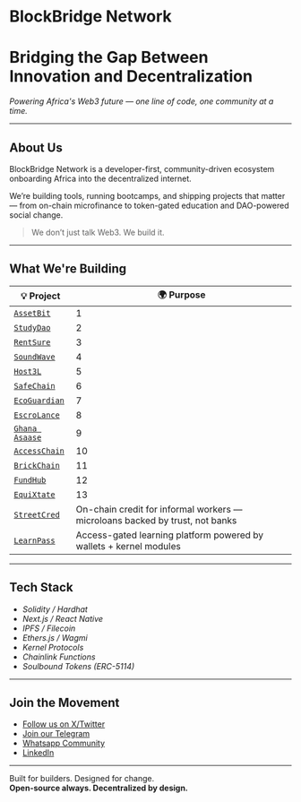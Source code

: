 # BlockBridge Network

# Bridging the Gap Between Innovation and Decentralization  
_Powering Africa's Web3 future — one line of code, one community at a time._

---

## About Us

BlockBridge Network is a developer-first, community-driven ecosystem onboarding Africa into the decentralized internet.

We’re building tools, running bootcamps, and shipping projects that matter — from on-chain microfinance to token-gated education and DAO-powered social change.

> We don’t just talk Web3. We build it.

---

## What We're Building

| 💡 Project | 🌍 Purpose |
|-----------|------------|
| [`AssetBit`](https://github.com/Blockbridge-Network/Team-AssetBit.git) | 1 |
| [`StudyDao`](https://github.com/Blockbridge-Network/Team-StudyDao.git) | 2 |
| [`RentSure`](https://github.com/Blockbridge-Network/Team-RentSure.git) | 3 |
| [`SoundWave`](https://github.com/Blockbridge-Network/Team-SoundWave.git) | 4 |
| [`Host3L`](https://github.com/Blockbridge-Network/Team-Host3L.git) | 5 |
| [`SafeChain`](https://github.com/Blockbridge-Network/Team-SafeChain.git) | 6 |
| [`EcoGuardian`](https://github.com/Blockbridge-Network/Team-EcoGuardian.git) | 7 |
| [`EscroLance`](https://github.com/Blockbridge-Network/Team-EscroLance.git) | 8 |
| [`Ghana Asaase`](https://github.com/Blockbridge-Network/Team-Ghana-Asaase.git) | 9 |
| [`AccessChain`](https://github.com/Blockbridge-Network/Team-AccessChain.git) | 10 |
| [`BrickChain`](https://github.com/Blockbridge-Network/Team-BrickChain.git) | 11 |
| [`FundHub`](https://github.com/Blockbridge-Network/Team-FundHub.git) | 12 |
| [`EquiXtate`](https://github.com/Blockbridge-Network/Team-EquiXtate.git) | 13 |
| [`StreetCred`](https://github.com/blockbridge-network/) | On-chain credit for informal workers — microloans backed by trust, not banks |
| [`LearnPass`](https://github.com/blockbridge-network/) | Access-gated learning platform powered by wallets + kernel modules |

---

## Tech Stack

- *Solidity / Hardhat*
- *Next.js / React Native*
- *IPFS / Filecoin*
- *Ethers.js / Wagmi*
- *Kernel Protocols*
- *Chainlink Functions*
- *Soulbound Tokens (ERC-5114)*

---

## Join the Movement

- [Follow us on X/Twitter](https://x.com/blockbridge_net)
- [Join our Telegram](https://t.me/+b2ZtoyEE6QQ5MmE0)
- [Whatsapp Community](https://chat.whatsapp.com/C21v6J0EAlR1W90w7QXnu4)
- [LinkedIn](https://www.linkedin.com/company/blockbridge-network/)

---

Built for builders. Designed for change.  
**Open-source always. Decentralized by design.**
